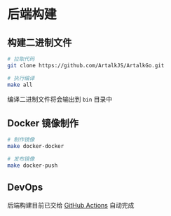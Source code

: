 # 后端构建

## 构建二进制文件

```bash
# 拉取代码
git clone https://github.com/ArtalkJS/ArtalkGo.git

# 执行编译
make all
```

编译二进制文件将会输出到 `bin` 目录中

## Docker 镜像制作

```bash
# 制作镜像
make docker-docker

# 发布镜像
make docker-push
```

## DevOps

后端构建目前已交给 [GitHub Actions](https://github.com/ArtalkJS/ArtalkGo/actions) 自动完成
